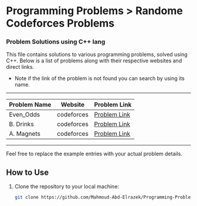 # Programming Problems > Randome Codeforces Problems

### Problem Solutions using C++ lang

This file contains solutions to various programming problems, solved using C++. Below is a list of problems along with their respective websites and direct links.

* Note if the link of the problem is not found you can search by using its name.
---

| Problem Name               | Website       | Problem Link                                          |
|----------------------------|---------------|-------------------------------------------------------|
| Even_Odds          | codeforces      | [Problem Link](https://codeforces.com/problemset/problem/318/A)|
| B. Drinks          | codeforces      | [Problem Link](https://codeforces.com/problemset/problem/200/B)|
| A. Magnets          | codeforces      | [Problem Link](https://codeforces.com/problemset/problem/344/A)|

---

Feel free to replace the example entries with your actual problem details.

## How to Use
1. Clone the repository to your local machine:
   ```bash
   git clone https://github.com/Mahmoud-Abd-Elrazek/Programming-Problems.git